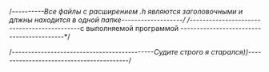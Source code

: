 /*----------Все файлы с расширением *.h являются заголовочными и длжны находится в одной папке-------------------*/ 
/*--------------------------------------------с выполняемой программой ------------------------------------------*/

/*--------------------------------------------Судите строго я старался))-----------------------------------------*/
